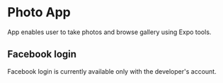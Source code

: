 # Photo App
App enables user to take photos and browse gallery using Expo tools.

## Facebook login
Facebook login is currently available only with the developer's account.
